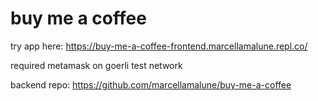 # buy me a coffee

try app here: https://buy-me-a-coffee-frontend.marcellamalune.repl.co/

required metamask on goerli test network

backend repo: https://github.com/marcellamalune/buy-me-a-coffee